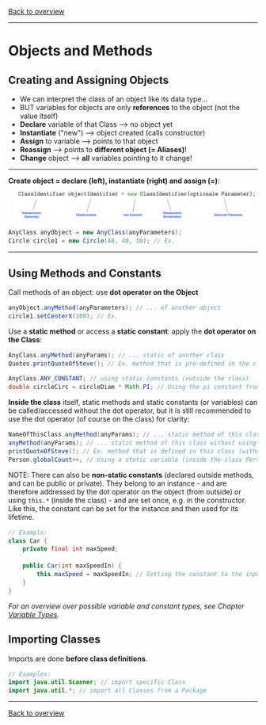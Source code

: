 [Back to overview](./00_Java_SyntaxGuide.md)

---
# Objects and Methods

## Creating and Assigning Objects

- We can interpret the class of an object like its data type...
- BUT variables for objects are only **references** to the object (not the value itself)
- **Declare** variable of that Class --> no object yet
- **Instantiate** ("new") --> object created (calls constructor)
- **Assign** to variable --> points to that object
- **Reassign** --> points to **different object (= Aliases)**!
- **Change** object --> **all** variables pointing to it change!

---

**Create object = declare (left), instantiate (right) and assign (=)**:
![alt text](creating_objects.png)

```java
AnyClass anyObject = new AnyClass(anyParameters);
Circle circle1 = new Circle(40, 40, 10); // Ex.
```
---
## Using Methods and Constants

Call methods of an object: use **dot operator on the Object**

```java
anyObject.anyMethod(anyParameters); // ... of another object
circle1.setCenterX(100); // Ex.
```

Use a **static method** or access a **static constant**: apply the **dot operator on the Class**:

```java
AnyClass.anyMethod(anyParams); // ... static of another class
Quotes.printQuoteOfSteve(); // Ex. method that is pre-defined in the class "Quotes" but independent of an object
```
```java
AnyClass.ANY_CONSTANT; // using static constants (outside the class)
double circleCirc = circleDiam * Math.PI; // Using the pi constant from Math module
```

**Inside the class** itself, static methods and static constants (or variables) can be called/accessed without the dot operator, but it is still recommended to use the dot operator (of course on the class) for clarity:

```java
NameOfThisClass.anyMethod(anyParams); // ... static method of this class
anyMethod(anyParams); // ... static method of this class without using the dot operator
printQuoteOfSteve(); // Ex. method that is defined in this class (without the dot operator)
Person.globalCount++; // Using a static variable (inside the class Person but explicitly using the class name)
```

NOTE: There can also be **non-static constants** (declared outside methods, and can be public or private). They belong to an instance - and are therefore addressed by the dot operator on the object (from outside) or using `this.*` (inside the class) - and are set once, e.g. in the constructor. Like this, the constant can be set for the instance and then used for its lifetime.

```java
// Example:
class Car {
    private final int maxSpeed;
    
    public Car(int maxSpeedIn) {
        this.maxSpeed = maxSpeedIn; // Setting the constant to the input at the instantiation
    }
}
```

*For an overview over possible variable and constant types, see Chapter [Variable Types](06_Variable_Types.md).*

## Importing Classes

Imports are done **before class definitions**.
```java
// Examples:
import java.util.Scanner; // import specific Class
import java.util.*; // import all Classes from a Package
```

---

[Back to overview](./00_Java_SyntaxGuide.md)
